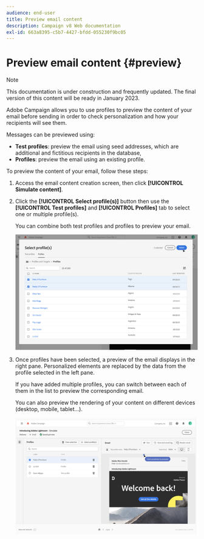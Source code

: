 ```yaml
---
audience: end-user
title: Preview email content
description: Campaign v8 Web documentation
exl-id: 663a8395-c5b7-4427-bfdd-055230f9bc05
---
```

# Preview email content {#preview}

>[!NOTE]
>
>This documentation is under construction and frequently updated. The final version of this content will be ready in January 2023.

Adobe Campaign allows you to use profiles to preview the content of your email before sending in order to check personalization and how your recipients will see them.

Messages can be previewed using:

* **Test profiles**: preview the email using seed addresses, which are additional and fictitious recipients in the database,
* **Profiles**: preview the email using an existing profile.

To preview the content of your email, follow these steps:

1. Access the email content creation screen, then click **[!UICONTROL Simulate content]**.

1. Click the **[!UICONTROL Select profile(s)]** button then use the **[!UICONTROL Test profiles]** and **[!UICONTROL Profiles]** tab to select one or multiple profile(s).

    You can combine both test profiles and profiles to preview your email.

    ![](assets/preview-profile.png)

1. Once profiles have been selected, a preview of the email displays in the right pane. Personalized elements are replaced by the data from the profile selected in the left pane.

    If you have added multiple profiles, you can switch between each of them in the list to preview the corresponding email.

    You can also preview the rendering of your content on different devices (desktop, mobile, tablet...).

    ![](assets/preview.png)
